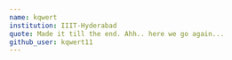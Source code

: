 ```yaml
---
name: kqwert
institution: IIIT-Hyderabad
quote: Made it till the end. Ahh.. here we go again...
github_user: kqwert11
---
```

